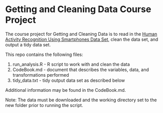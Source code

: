 # Getting and Cleaning Data Course Project
The course project for Getting and Cleaning Data is to read in the [Human Activity Recognition Using Smartphones Data Set](http://d396qusza40orc.cloudfront.net/getdata%2Fprojectfiles%2FUCI%20HAR%20Dataset.zip), clean the data set, and output a tidy data set.

This repo contains the following files:
1. run_analysis.R - R script to work with and clean the data
2. CodeBook.md - document that describes the variables, data, and transformations performed
3. tidy_data.txt - tidy output data set as described below

Additional information may be found in the CodeBook.md.

Note: The data must be downloaded and the working directory set to the new folder prior to running the script.
